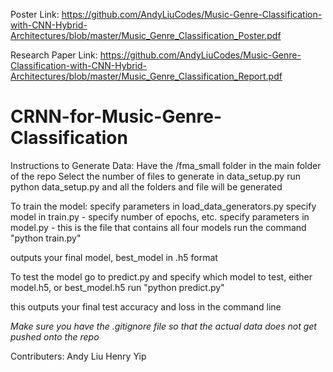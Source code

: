 Poster Link: https://github.com/AndyLiuCodes/Music-Genre-Classification-with-CNN-Hybrid-Architectures/blob/master/Music_Genre_Classification_Poster.pdf 

Research Paper Link: https://github.com/AndyLiuCodes/Music-Genre-Classification-with-CNN-Hybrid-Architectures/blob/master/Music_Genre_Classification_Report.pdf

# CRNN-for-Music-Genre-Classification

Instructions to Generate Data:
  Have the /fma_small folder in the main folder of the repo
  Select the number of files to generate in data_setup.py
  run python data_setup.py and all the folders and file will be generated

To train the model:
  specify parameters in load_data_generators.py
  specify model in train.py - specify number of epochs, etc.
  specify parameters in model.py - this is the file that contains all four models
  run the command "python train.py"
  
 outputs your final model, best_model in .h5 format
 
To test the model go to predict.py and specify which model to test, either model.h5, or best_model.h5
  run "python predict.py"
  
 this outputs your final test accuracy and loss in the command line
 
*Make sure you have the .gitignore file so that the actual data does not get pushed onto the repo*


Contributers:
  Andy Liu
  Henry Yip
